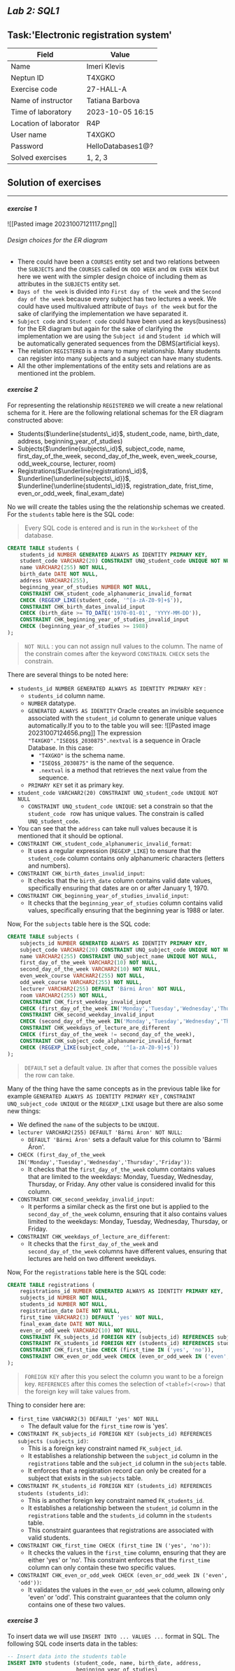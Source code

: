 	
<br>
<br>
<br>
<br>
<br>
<br>
<br>


## *Lab 2: SQL1*
## Task:'Electronic registration system'


| Field                | Value              |
|----------------------|--------------------|
| Name                 | Imeri Klevis       |
| Neptun ID            | T4XGKO             |
| Exercise code        | 27-HALL-A          |
| Name of instructor   | Tatiana Barbova    |
| Time of laboratory   | 2023-10-05 16:15   |
| Location of laborator| R4P                |
| User name            | T4XGKO             |
| Password             | HelloDatabases1@?  |
| Solved exercises     | 1, 2, 3            |

<div style="page-break-after: always;"></div>

## Solution of exercises
---
#### *exercise 1*
![[Pasted image 20231007121117.png]]

###### Design choices for the ER diagram
- There could have been a `COURSES` entity set and two relations between the `SUBJECTS` and the `COURSES` called  `ON ODD WEEK` and `ON EVEN WEEK` but here we went with the simpler design choice of including them as attributes in the `SUBJECTS` entity set. 
- `Days of the week`  is divided into `First day of the week` and the `Second day of the week` because every subject has two lectures a week. We could have used multivalued attribute of `Days of the week` but for the sake of clarifying the implementation we have separated it.
- `Subject code` and `Student code` could have been used as keys(business) for the ER diagram but again for the sake of clarifying the implementation we are using the `Subject id` and `Student id` which will be automatically generated sequences from the DBMS(artificial keys).
- The relation `REGISTERED` is a many to many relationship. Many students can register into many subjects and a subject can have many students.
- All the other implementations of the entity sets and relations are as mentioned int the problem.


#### *exercise 2*
For representing the relationship `REGISTERED` we will create a new relational schema for it.
Here are the following relational schemas for the ER diagram constructed above:
- Students($\underline{students\_id}$, student_code, name, birth_date, address, beginning_year_of_studies)
- Subjects($\underline{subjects\_id}$, subject_code, name, first_day_of_the_week,    second_day_of_the_week, even_week_course, odd_week_course, lecturer, room)
- Registrations($\underline{registrations\_id}$, $\underline{\underline{subjects\_id}}$, $\underline{\underline{students\_id}}$, registration_date, frist_time, even_or_odd_week, final_exam_date)

No we will create the tables using the the relationship schemas we created.
For the `students` table here is the SQL code:
> Every SQL code is entered and is run in the `Worksheet` of the database.
```SQL
CREATE TABLE students (
    students_id NUMBER GENERATED ALWAYS AS IDENTITY PRIMARY KEY,
    student_code VARCHAR2(20) CONSTRAINT UNQ_student_code UNIQUE NOT NULL,
    name VARCHAR2(255) NOT NULL,
    birth_date DATE NOT NULL,
    address VARCHAR2(255),
    beginning_year_of_studies NUMBER NOT NULL,
    CONSTRAINT CHK_student_code_alphanumeric_invalid_format 
    CHECK (REGEXP_LIKE(student_code, '^[a-zA-Z0-9]+$')),
    CONSTRAINT CHK_birth_dates_invalid_input 
    CHECK (birth_date >= TO_DATE('1970-01-01', 'YYYY-MM-DD')),
    CONSTRAINT CHK_beginning_year_of_studies_invalid_input 
    CHECK (beginning_year_of_studies >= 1988)
);
```

> `NOT NULL` : you can not assign null values to the column.
> The name of the constrain comes after the keyword `CONSTRAIN`.
> `CHECK` sets the constrain.


There are several things to be noted here:
- `students_id NUMBER GENERATED ALWAYS AS IDENTITY PRIMARY KEY` :
	- `students_id` column name.
	- `NUMBER` datatype.
	- `GENERATED ALWAYS AS IDENTITY` Oracle creates an invisible sequence associated with the `student_id` column to generate unique values automatically.If you to to the table you will see: ![[Pasted image 20231007124656.png]]
	  The expression `"T4XGKO"."ISEQ$$_2030875".nextval` is a sequence in Oracle Database.
	  In this case:
		- `"T4XGKO"` is the schema name.
		- `"ISEQ$$_2030875"` is the name of the sequence.
		- `.nextval` is a method that retrieves the next value from the sequence. 
	- `PRIMARY KEY` set it as primary key.
-  `student_code VARCHAR2(20) CONSTRAINT UNQ_student_code UNIQUE NOT NULL` 
	- `CONSTRAINT UNQ_student_code UNIQUE`: set a constrain so that the `student_code ` row has unique values. The constrain is called `UNQ_student_code`.
-  You can see that the `address` can take null values because it is mentioned that it should be optional.
- `CONSTRAINT CHK_student_code_alphanumeric_invalid_format`:
    - It uses a regular expression (`REGEXP_LIKE`) to ensure that the `student_code` column contains only alphanumeric characters (letters and numbers).
- `CONSTRAINT CHK_birth_dates_invalid_input`:
    - It checks that the `birth_date` column contains valid date values, specifically ensuring that dates are on or after January 1, 1970.
- `CONSTRAINT CHK_beginning_year_of_studies_invalid_input`:
    - It checks that the `beginning_year_of_studies` column contains valid values, specifically ensuring that the beginning year is 1988 or later.

Now, For the `subjects` table here is the SQL code:
```SQL
CREATE TABLE subjects (
    subjects_id NUMBER GENERATED ALWAYS AS IDENTITY PRIMARY KEY,
    subject_code VARCHAR2(20) CONSTRAINT UNQ_subject_code UNIQUE NOT NULL,
    name VARCHAR2(255) CONSTRAINT UNQ_subject_name UNIQUE NOT NULL,
    first_day_of_the_week VARCHAR2(10) NOT NULL,
    second_day_of_the_week VARCHAR2(10) NOT NULL,
    even_week_course VARCHAR2(255) NOT NULL,
    odd_week_course VARCHAR2(255) NOT NULL,
    lecturer VARCHAR2(255) DEFAULT 'Bármi Áron' NOT NULL,
    room VARCHAR2(255) NOT NULL,
    CONSTRAINT CHK_first_weekday_invalid_input 
    CHECK (first_day_of_the_week IN('Monday','Tuesday','Wednesday','Thursday','Friday')),
    CONSTRAINT CHK_second_weekday_invalid_input 
    CHECK (second_day_of_the_week IN('Monday','Tuesday','Wednesday','Thursday','Friday')),
    CONSTRAINT CHK_weekdays_of_lecture_are_different 
    CHECK (first_day_of_the_week != second_day_of_the_week),
    CONSTRAINT CHK_subject_code_alphanumeric_invalid_format 
    CHECK (REGEXP_LIKE(subject_code, '^[a-zA-Z0-9]+$'))
);
```
> `DEFAULT` set a default value.
> `IN` after that comes the possible values the row can take.

Many of the thing have the same concepts as in the previous table like for example `GENERATED ALWAYS AS IDENTITY PRIMARY KEY` , `CONSTRAINT UNQ_subject_code UNIQUE`  or the `REGEXP_LIKE` usage but there are also some new things:
- We defined the `name` of the subjects to be `UNIQUE`.
- `lecturer VARCHAR2(255) DEFAULT 'Bármi Áron' NOT NULL`:
    - `DEFAULT 'Bármi Áron'` sets a default value for this column to 'Bármi Áron'.
- `CHECK (first_day_of_the_week IN('Monday','Tuesday','Wednesday','Thursday','Friday'))`:
    - It checks that the `first_day_of_the_week` column contains values that are limited to the weekdays: Monday, Tuesday, Wednesday, Thursday, or Friday. Any other value is considered invalid for this column.
- `CONSTRAINT CHK_second_weekday_invalid_input`:
    - It performs a similar check as the first one but is applied to the `second_day_of_the_week` column, ensuring that it also contains values limited to the weekdays: Monday, Tuesday, Wednesday, Thursday, or Friday.
- `CONSTRAINT CHK_weekdays_of_lecture_are_different`:
    - It checks that the `first_day_of_the_week` and `second_day_of_the_week` columns have different values, ensuring that lectures are held on two different weekdays.

Now, For the `registrations` table here is the SQL code:
```SQL
CREATE TABLE registrations (
	registrations_id NUMBER GENERATED ALWAYS AS IDENTITY PRIMARY KEY,
    subjects_id NUMBER NOT NULL,
    students_id NUMBER NOT NULL,
    registration_date DATE NOT NULL,
    first_time VARCHAR2(3) DEFAULT 'yes' NOT NULL,
    final_exam_date DATE NOT NULL,
    even_or_odd_week VARCHAR2(10) NOT NULL,
    CONSTRAINT FK_subjects_id FOREIGN KEY (subjects_id) REFERENCES subjects (subjects_id),
    CONSTRAINT FK_students_id FOREIGN KEY (students_id) REFERENCES students (students_id),
    CONSTRAINT CHK_first_time CHECK (first_time IN ('yes', 'no')),
    CONSTRAINT CHK_even_or_odd_week CHECK (even_or_odd_week IN ('even', 'odd'))
);
```

> `FOREIGN KEY` after this you select the column you want to be a foreign key.
> `REFERENCES` after this comes the selection of `<tablef>(<row>)` that the foreign key will take values from.

Thing to consider here are:
- `first_time VARCHAR2(3) DEFAULT 'yes' NOT NULL`
	 - The default value for the `first_time` row is 'yes'.
- `CONSTRAINT FK_subjects_id FOREIGN KEY (subjects_id) REFERENCES subjects (subjects_id)`:
    - This is a foreign key constraint named `FK_subject_id`.
    - It establishes a relationship between the `subject_id` column in the `registrations` table and the `subject_id` column in the `subjects` table.
    - It enforces that a registration record can only be created for a subject that exists in the `subjects` table.
- `CONSTRAINT FK_students_id FOREIGN KEY (students_id) REFERENCES students (students_id)`:
    - This is another foreign key constraint named `FK_students_id`.
    - It establishes a relationship between the `student_id` column in the `registrations` table and the `students_id` column in the `students` table.
    - This constraint guarantees that registrations are associated with valid students.
- `CONSTRAINT CHK_first_time CHECK (first_time IN ('yes', 'no'))`:
    - It checks the values in the `first_time` column, ensuring that they are either 'yes' or 'no'. This constraint enforces that the `first_time` column can only contain these two specific values.
- `CONSTRAINT CHK_even_or_odd_week CHECK (even_or_odd_week IN ('even', 'odd'))`:
    - It validates the values in the `even_or_odd_week` column, allowing only 'even' or 'odd'. This constraint guarantees that the column only contains one of these two values.

#### *exercise 3*
To insert data we will use `INSERT INTO ... VALUES ...` format in SQL. The following SQL code inserts data in the tables:
```SQL
-- Insert data into the students table
INSERT INTO students (student_code, name, birth_date, address, 
					  beginning_year_of_studies)
VALUES ('S001', 'Alice Johnson', TO_DATE('2000-05-15', 'YYYY-MM-DD'), '123 Main St', 2000);

INSERT INTO students (student_code, name, birth_date, 
					  beginning_year_of_studies)
VALUES ('S002', 'Bob Smith', TO_DATE('2004-08-22', 'YYYY-MM-DD'), 1995);

INSERT INTO students (student_code, name, birth_date, address, 
					  beginning_year_of_studies)
VALUES ('S003', 'Charlie Brown', TO_DATE('2003-12-10', 'YYYY-MM-DD'), '456 Elm St', 1999);

-- Insert data into the subjects table
INSERT INTO subjects (subject_code, name, first_day_of_the_week, second_day_of_the_week, 
					  even_week_course, odd_week_course, lecturer, room)
VALUES ('SUB001', 'Mathematics', 'Monday', 'Wednesday', 'Math 101', 'Math 102', 
		'Dr. Smith', 'Room 101');

INSERT INTO subjects (subject_code, name, first_day_of_the_week, second_day_of_the_week, 
					  even_week_course, odd_week_course, lecturer, room)
VALUES ('SUB002', 'Physics', 'Tuesday', 'Thursday', 'Physics 101', 'Physics 102', 'Prof. 
		Johnson', 'Room 201');

INSERT INTO subjects (subject_code, name, first_day_of_the_week, second_day_of_the_week, 
					  even_week_course, odd_week_course, room)
VALUES ('SUB003', 'Computer Science', 'Monday', 'Friday', 'CS 101', 'CS 102', 'Room 301');

-- Insert data into the registrations table
INSERT INTO registrations (subjects_id, students_id, registration_date, final_exam_date, 
						   even_or_odd_week)
VALUES (1,2,TO_DATE('2022-10-10','YYYY-MM-DD'),TO_DATE('2023-11-10', 'YYYY-MM-DD'),'even');

INSERT INTO registrations (subjects_id, students_id, registration_date, final_exam_date, 
						   even_or_odd_week)
VALUES (2,2,TO_DATE('2022-10-15','YYYY-MM-DD'),TO_DATE('2023-11-15', 'YYYY-MM-DD'), 'odd');

INSERT INTO registrations (subjects_id, students_id, registration_date, final_exam_date, 
						   even_or_odd_week)
VALUES (3,3,TO_DATE('2022-10-20', 'YYYY-MM-DD'),TO_DATE('2023-11-20', 'YYYY-MM-DD'),'even');
```

Something important to notice is that in the student `Bob Smith`:
```SQL
INSERT INTO students (student_code, name, birth_date, 
					  beginning_year_of_studies)
VALUES ('S002', 'Bob Smith', TO_DATE('2004-08-22', 'YYYY-MM-DD'), 1995);
```
we don't insert an address but still we don't get errors because we didn't set the row to be `NOT NULL`.
Oracle automatically enters `null` as value. We can see this if we open the table:
![[Pasted image 20231007134442.png]]
If we don't enter a value in the rows that are declared `NOT NULL` you will get an error because you can not insert `null` values there. For example let's insert:
```SQL
INSERT INTO students (student_code, name, 
					  beginning_year_of_studies)
VALUES ('S004', 'Klevis Imeri', 1995);
```
We get the error:
```java
Error report -
ORA-01400: cannot insert NULL into ("T4XGKO"."STUDENTS"."BIRTH_DATE")
```
Because we need to insert a non `NULL` value to the `birth_date` row in the table `students`.

###### Test Cases for constraints and foreign keys
Now we will have some test cases to check that some of the important constrains are working properly.
1. `CONSTRAINT UNQ_student_code UNIQUE` and `CONSTRAINT UNQ_subject_code UNIQUE`: 

The `S002` is the `tudent_code` of 'Bob Smith'. Lets try to enter another student with the same code:
```SQL
INSERT INTO students (student_code, name, birth_date, 
					  beginning_year_of_studies)
VALUES ('S002', 'Klevs Imeri', TO_DATE('2004-05-08', 'YYYY-MM-DD'), 2004);
```
We get the error:
```java
Error report -
ORA-00001: unique constraint (T4XGKO.UNQ_STUDENT_CODE) violated
```

Now for the subject we do the same thing:
```SQL
INSERT INTO subjects (subject_code, name, first_day_of_the_week, second_day_of_the_week, 
                      even_week_course, odd_week_course, lecturer, room)
VALUES ('SUB001', 'Chemistry', 'Tuesday', 'Thursday', 'Chemistry 101', 'Chemistry 102', 
        'Dr. Anderson', 'Room 103')
```
Error:
```java
Error report -
ORA-00001: unique constraint (T4XGKO.UNQ_SUBJECT_CODE) violated
```

2. `CONSTRAINT CHK_<row>_alphanumeric_invalid_format CHECK (REGEXP_LIKE(<row>, '^[a-zA-Z0-9]+$')),`

We will only check for students because the code is the same for the rows that are alphanumeric values. Here is the example using `OTS2!` which is not a valid format:
```SQL
INSERT INTO students (student_code, name, birth_date, 
					  beginning_year_of_studies)
VALUES ('0TS2!', 'Klevs Imeri', TO_DATE('2004-05-08', 'YYYY-MM-DD'), 2004);
```
Error:
```java
Error report -
ORA-02290: check constraint (T4XGKO.CHK_STUDENT_CODE_ALPHANUMERIC_INVALID_FORMAT) violated
```

3. `CONSTRAINT CHK_birth_dates_invalid_input CHECK (birth_date >= TO_DATE('1970-01-01', 'YYYY-MM-DD'))`
```SQL
INSERT INTO students (student_code, name, birth_date, 
					  beginning_year_of_studies)
VALUES ('SOO4', 'Klevs Imeri', TO_DATE('1969-09-12', 'YYYY-MM-DD'), 2005);
```

Error:
```SQL
Error report -
ORA-02290: check constraint (T4XGKO.CHK_BIRTH_DATES_INVALID_INPUT) violated
```

4. To check valid input of the days of the week
```
CONSTRAINT CHK_first_weekday_invalid_input CHECK (first_day_of_the_week IN ('Monday', 'Tuesday', 'Wednesday', 'Thursday', 'Friday')),
CONSTRAINT CHK_second_weekday_invalid_input CHECK (second_day_of_the_week IN ('Monday', 'Tuesday', 'Wednesday', 'Thursday', 'Friday')),
CONSTRAINT CHK_weekdays_of_lecture_are_different CHECK (first_day_of_the_week != second_day_of_the_week), 
```

You can see that `Saturday` as an input to the first day of the week.
```SQL
INSERT INTO subjects (subject_code, name, first_day_of_the_week, second_day_of_the_week, 
                      even_week_course, odd_week_course, lecturer, room)
VALUES ('SUB001', 'Chemistry', 'Friday', 'Firday', 'Chemistry 101', 'Chemistry 102', 
        'Dr. Anderson', 'Room 103');
```

Error:
```java
Error report -
ORA-02290: check constraint (T4XGKO.CHK_SECOND_WEEKDAY_INVALID_INPUT) violated
```

Now lets make the 2 lectures in the same day `Friday`:
```SQL
INSERT INTO subjects (subject_code, name, first_day_of_the_week, second_day_of_the_week, 
                      even_week_course, odd_week_course, lecturer, room)
VALUES ('SUB001', 'Chemistry', 'Friday', 'Firday', 'Chemistry 101', 'Chemistry 102', 
        'Dr. Anderson', 'Room 103');
```
Error:
```java
Error report -
ORA-02290: check constraint (T4XGKO.CHK_SECOND_WEEKDAY_INVALID_INPUT) violated
```

5. Now we come to the important part we check of our `FOREIGN KEYS` are set up properly.
```
CONSTRAINT FK_subjects_id FOREIGN KEY (subjects_id) REFERENCES subjects (subjects_id),
CONSTRAINT FK_students_id FOREIGN KEY (students_id) REFERENCES students (students_id),
```

What we know about the `FOREIGN KEYS` keys is that you can only enter values that correspond to the reference. In our case you can only enter the values fond in `subjects (subjects_id)` in the row `registrations (subjects_id)`  and you can only enter values found in `students (students_id)` in the row `registrations (students_id)`. I also talk about this above in the creation of the `REGISTRATIONS` table. 
From this we can derive that the test that can be done here is entering values that the reference doesn't have. 
First let us lay out the data we have:
![[Pasted image 20231007160350.png]]
![[Pasted image 20231007160404.png]]
Here we can se that we only have the `{1,2,3}` values for the `students_id` and the `subjects_id`. If we only use these values we will be fine. For example here are the values we put earlier:
![[Pasted image 20231007160307.png]]
For all the pairs `{{1,1}{1,2},{3,3}}` the used values are correct and come from `{1,2,3}`. 
The knowledge we can extract from the first row of this table is:
```
The student with id 2 (Bob Smith) has registered for subject with id 1 (Mathematics) for the first time on 10/10/2022 for the even week course and for the final exam on date 10/11/2023.
```
You can extract the knowledge from each row the save way and you can clearly see how the `FOREIGN KEYS` correlate with each other.

Now we are going to test what happens if we put invalid values (values not from the referenced rows. `{1,2,3}`)
Here is the example or us taking the `4` as value for `registrations (subjects_id)` that doesn't exits in  `subjects (subjects_id)`:
```SQL
INSERT INTO registrations (subjects_id, students_id, registration_date, final_exam_date, 
						   even_or_odd_week)
VALUES (4,3,TO_DATE('2020-08-17', 'YYYY-MM-DD'),TO_DATE('2021-10-18', 'YYYY-MM-DD'),'odd');
```
Error:
```java
Error report -
ORA-02291: integrity constraint (T4XGKO.FK_SUBJECT_ID) violated - parent key not found
```
You can see that the name of the constrain violated is the same as the one set in the creation of the table.

We can also try for the other `FOREIGN KEY`:
```SQL
INSERT INTO registrations (subjects_id, students_id, registration_date, final_exam_date, 
						   even_or_odd_week)
VALUES (1,4,TO_DATE('2020-08-17', 'YYYY-MM-DD'),TO_DATE('2021-10-18', 'YYYY-MM-DD'),'odd');
```
Error:
```java
Error report -
ORA-02291: integrity constraint (T4XGKO.FK_STUDENT_ID) violated - parent key not found
```

